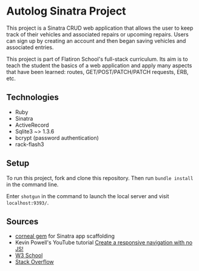 # Autolog Sinatra Project

This project is a Sinatra CRUD web application that allows the user to keep track of their vehicles and associated repairs or upcoming repairs. Users can sign up by creating an account and then began saving vehicles and associated entries.

This project is part of Flatiron School's full-stack curriculum. Its aim is to teach the student the basics of a web application and apply many aspects that have been learned: routes, GET/POST/PATCH/PATCH requests, ERB, etc.

## Technologies
* Ruby
* Sinatra
* ActiveRecord
* Sqlite3 ~> 1.3.6
* bcrypt (password authentication)
* rack-flash3

## Setup
To run this project, fork and clone this repository. Then run `bundle install` in the command line.

Enter `shotgun` in the command to launch the local server and visit `localhost:9393/`.

## Sources
* [corneal gem](https://github.com/thebrianemory/corneal) for Sinatra app scaffolding
* Kevin Powell's YouTube tutorial [Create a responsive navigation with no JS!](https://www.youtube.com/watch?v=8QKOaTYvYUA)
* [W3 School](https://www.w3schools.com/)
* [Stack Overflow](https://stackoverflow.com/)
